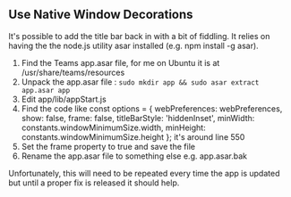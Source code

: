 ## Use Native Window Decorations

It's possible to add the title bar back in with a bit of fiddling. It relies on having the the node.js utility asar installed (e.g. npm install -g asar).
1. Find the Teams app.asar file, for me on Ubuntu it is at /usr/share/teams/resources
2. Unpack the app.asar file : `sudo mkdir app && sudo asar extract app.asar app`
3. Edit app/lib/appStart.js
4. Find the code like
const options = {
            webPreferences: webPreferences,
            show: false,
            frame: false,
            titleBarStyle: 'hiddenInset',
            minWidth: constants.windowMinimumSize.width,
            minHeight: constants.windowMinimumSize.height
        };
it's around line 550
5. Set the frame property to true and save the file
6. Rename the app.asar file to something else e.g. app.asar.bak


Unfortunately, this will need to be repeated every time the app is updated but until a proper fix is released it should help.
